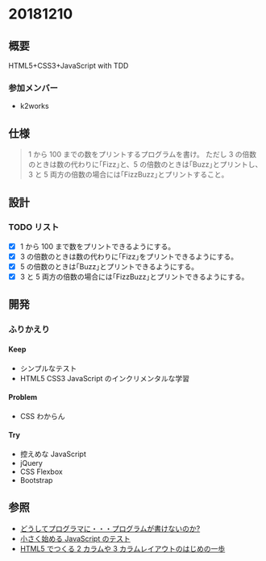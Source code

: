 # 20181210

## 概要

HTML5+CSS3+JavaScript with TDD

### 参加メンバー

- k2works

## 仕様

> 1 から 100 までの数をプリントするプログラムを書け。
> ただし 3 の倍数のときは数の代わりに｢Fizz｣と、5 の倍数のときは｢Buzz｣とプリントし、3 と 5 両方の倍数の場合には｢FizzBuzz｣とプリントすること。

## 設計

### TODO リスト

- [x] 1 から 100 まで数をプリントできるようにする。
- [x] 3 の倍数のときは数の代わりに｢Fizz｣をプリントできるようにする。
- [x] 5 の倍数のときは｢Buzz｣とプリントできるようにする。
- [x] 3 と 5 両方の倍数の場合には｢FizzBuzz｣とプリントできるようにする。

## 開発

### ふりかえり

#### Keep

- シンプルなテスト
- HTML5 CSS3 JavaScript のインクリメンタルな学習

#### Problem

- CSS わからん

#### Try

- 控えめな JavaScript
- jQuery
- CSS Flexbox
- Bootstrap

## 参照

- [どうしてプログラマに・・・プログラムが書けないのか?](http://www.aoky.net/articles/jeff_atwood/why_cant_programmers_program.htm)
- [小さく始める JavaScript のテスト](https://qiita.com/Jxck_/items/0f5437dd3ab48f1ffd6e)
- [HTML5 でつくる 2 カラムや 3 カラムレイアウトのはじめの一歩](http://webfeelfree.com/html5-2col-and-3col-base-layout/)

